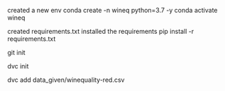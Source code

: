 created a new env
conda create -n wineq python=3.7 -y
conda activate wineq

created requirements.txt
installed the requirements
pip install -r requirements.txt


git init

dvc init

dvc add data_given/winequality-red.csv

